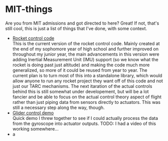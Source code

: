 # MIT-things
Are you from MIT admissions and got directed to here? Great! If not, that's still cool, this is just a list of things that I've done, with some context.
<br>
<ul>
  <li><a href=https://github.com/GunnAeronautics/mower4.2.0>Rocket control code</a><br>This is the current version of the rocket control code. Mainly created at the end of my sophomore year of high school and further improved on throughout my junior year, the main advancements in this version were adding Inertial Measurement Unit (IMU) support (so we know what the rocket is doing past just altitude) and making the code much more generalized, so more of it could be reused from year to year. The current plan is to turn most of this into a standalone library, which would allow anyone to run any rocket project they want off of this code and not just our TARC mechanisms. The next itaration of the actual controls behind this is still somewhat under developement, but will be a lot fancier and be able to focus on the actual control theory aspect of flight rather than just piping data from sensors directly to actuators. This was still a necessary step along the way, though.</li>
  <li><a href=https://github.com/GunnAeronautics/glider_control_demo>Glider control demo</a><br>Quick demo I threw together to see if I could actually process the data from the gyroscope into actuator outputs. TODO: I had a video of this working somewhere...</li>
  <li>a</li>

